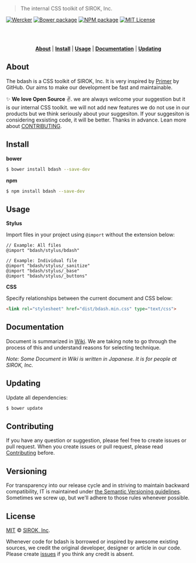 > The internal CSS toolkit of SIROK, Inc.

[![Wercker][wercker-badge]][wercker-link]
[![Bower package][bower-badge]][bower-pkg-link]
[![NPM package][npm-badge]][npm-pkg-link]
[![MIT License][mit-badge]][mit]

<br>


<br>

<p align="center">
  <b><a href="#about">About</a></b>
  |
  <b><a href="#install">Install</a></b>
  |
  <b><a href="#usage">Usage</a></b>
  |
  <b><a href="#documentation">Documentation</a></b>
  |
  <b><a href="#updating">Updating</a></b>
</p>


## About

The bdash is a CSS toolkit of SIROK, Inc. It is very inspired by [Primer][primer] by GitHub. Our aims to make our development be fast and maintainable.

:sparkles: **We love Open Source** :v:. we are always welcome your suggestion but it is our internal CSS toolkit. we will not add new features we do not use in our products but we think seriously about your suggesiton. If your suggesiton is considering exsisting code, it will be better. Thanks in advance. Lean more about [CONTRIBUTING](#contributing).


## Install

**bower**

```bash
$ bower install bdash --save-dev
```

**npm**

```bash
$ npm install bdash --save-dev
```


## Usage

**Stylus**

Import files in your project using `@import` without the extension below:

```stylus
// Example: All files
@import "bdash/stylus/bdash"

// Example: Individual file
@import "bdash/stylus/_sanitize"
@import "bdash/stylus/_base"
@import "bdash/stylus/_buttons"
```

**CSS**

Specify relationships between the current document and CSS below:

```html
<link rel="stylesheet" href="dist/bdash.min.css" type="text/css">
```


## Documentation

Document is summarized in [Wiki](https://github.com/SIROK/bdash/wiki). We are taking note to go through the process of this and understand reasons for selecting technique.

_Note: Some Document in Wiki is written in Japanese. It is for people at SIROK, Inc._


## Updating

Update all dependencies:

```bash
$ bower update
```


## Contributing

If you have any question or suggestion, please feel free to create issues or pull request. When you create issues or pull request, please read [Contributing](CONTRIBUTING.md) before.


## Versioning

For transparency into our release cycle and in striving to maintain backward compatibility, IT is maintained under [the Semantic Versioning guidelines](http://semver.org/). Sometimes we screw up, but we'll adhere to those rules whenever possible.


## License

[MIT][mit] © [SIROK, Inc][sirok].

Whenever code for bdash is borrowed or inspired by awesome existing sources, we credit the original developer, designer or article in our code. Please create [issues][issue] if you think any credit is absent.


[sirok]:          http://sirok.co.jp/
[mit]:            https://github.com/SIROK/bdash/blob/master/LICENSE.md
[mit-badge]:      https://img.shields.io/github/license/SIROK/bdash.svg?style=flat-square
[releases]:       https://github.com/SIROK/bdash/releases
[npm-pkg-link]:   https://www.npmjs.org/package/bdash
[npm-badge]:      https://img.shields.io/npm/v/bdash.svg?style=flat-square
[bower-badge]:    https://img.shields.io/bower/v/bdash.svg?style=flat-square
[bower-pkg-link]: http://bower.io/search/?q=bdash
[wercker-badge]:  https://img.shields.io/wercker/ci/sirok/bdash.svg?style=flat-square
[wercker-link]:   https://app.wercker.com/#applications/55e8d477c0d66d1e601c3292
[primer]:         https://github.com/primer/primer
[issue]:          https://github.com/SIROK/bdash/issues
